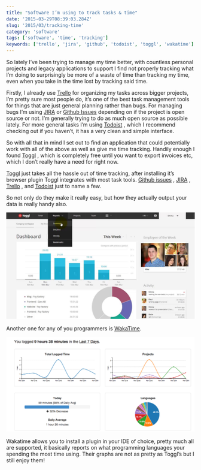 ```yaml
---
title: "Software I’m using to track tasks & time"
date: '2015-03-29T08:39:03.284Z'
slug: '2015/03/tracking-time'
category: 'software'
tags: ['software', 'time', 'tracking']
keywords: ['trello', 'jira', 'github', 'todoist', 'toggl', 'wakatime']
---
```

So lately I’ve been trying to manage my time better, with countless personal projects and legacy applications to support I find not properly tracking what I’m doing to surprisingly be more of a waste of time than tracking my time, even when you take in the time lost by tracking said time.

Firstly, I already use [Trello](https://trello.com/) for organizing my tasks across bigger projects,  I’m pretty sure most people do, it’s one of the best task management tools for things that are just general planning rather than bugs. For managing bugs I’m using [JIRA](https://www.atlassian.com/software/jira) or [Github Issues](http://www.github.com/) depending on if the project is open source or not. I’m generally trying to do as much open source as possible lately. For more general tasks I’m using [Todoist](http://todoist.com/) , which I recommend checking out if you haven’t, it has a very clean and simple interface.

So with all that in mind I set out to find an application that could potentially work with all of the above as well as give me time tracking. Handily enough I found [Toggl](http://www.toggl.com/) , which is completely free until you want to export invoices etc, which I don’t really have a need for right now.

[Toggl](http://www.toggl.com/) just takes all the hassle out of time tracking, after installing it’s browser plugin Toggl integrates with most task tools. [Github issues](http://github.com/) , [JIRA](https://www.atlassian.com/software/jira) , [Trello](https://trello.com/) , and [Todoist](http://todoist.com/) just to name a few.

So not only do they make it really easy, but how they actually output your data is really handy also.

![Screenshot of Toggl](images/toggl.jpg)

Another one for any of you programmers is [WakaTime](https://wakatime.com/).

![Screenshot of Wakatime](images/wakatime.png)

Wakatime allows you to install a plugin in your IDE of choice, pretty much all are supported, it basically reports on what programming languages your spending the most time using. Their graphs are not as pretty as Toggl’s but I still enjoy them!